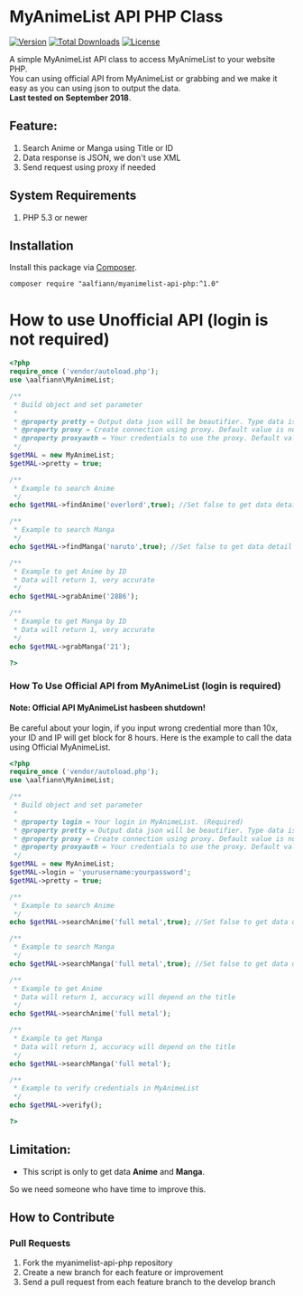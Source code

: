 MyAnimeList API PHP Class
=======
[![Version](https://img.shields.io/badge/stable-1.0.1-green.svg)](https://github.com/aalfiann/myanimelist-api-php)
[![Total Downloads](https://poser.pugx.org/aalfiann/myanimelist-api-php/downloads)](https://packagist.org/packages/aalfiann/myanimelist-api-php)
[![License](https://poser.pugx.org/aalfiann/myanimelist-api-php/license)](https://github.com/aalfiann/myanimelist-api-php/blob/HEAD/LICENSE.md)

A simple MyAnimeList API class to access MyAnimeList to your website PHP.<br>
You can using official API from MyAnimeList or grabbing and we make it easy as you can using json to output the data.<br>
**Last tested on September 2018**.

Feature:
---

1. Search Anime or Manga using Title or ID
2. Data response is JSON, we don't use XML
3. Send request using proxy if needed

System Requirements
---

1. PHP 5.3 or newer

## Installation

Install this package via [Composer](https://getcomposer.org/).
```
composer require "aalfiann/myanimelist-api-php:^1.0"
```


# How to use Unofficial API (login is not required)
```php
<?php
require_once ('vendor/autoload.php');
use \aalfiann\MyAnimeList;

/**
 * Build object and set parameter
 * 
 * @property pretty = Output data json will be beautifier. Type data is boolean, default value is false. 
 * @property proxy = Create connection using proxy. Default value is null.
 * @property proxyauth = Your credentials to use the proxy. Default value is null.
 */
$getMAL = new MyAnimeList;
$getMAL->pretty = true;

/**
 * Example to search Anime 
 */
echo $getMAL->findAnime('overlord',true); //Set false to get data detail directly.

/**
 * Example to search Manga
 */
echo $getMAL->findManga('naruto',true); //Set false to get data detail directly.

/**
 * Example to get Anime by ID
 * Data will return 1, very accurate
 */
echo $getMAL->grabAnime('2886');

/**
 * Example to get Manga by ID
 * Data will return 1, very accurate
 */
echo $getMAL->grabManga('21');

?>
```

### How To Use Official API from MyAnimeList (login is required)
#### Note: Official API MyAnimeList hasbeen shutdown!

Be careful about your login, if you input wrong credential more than 10x, your ID and IP will get block for 8 hours.
Here is the example to call the data using Official MyAnimeList.

```php
<?php
require_once ('vendor/autoload.php');
use \aalfiann\MyAnimeList;

/**
 * Build object and set parameter
 * 
 * @property login = Your login in MyAnimeList. (Required)
 * @property pretty = Output data json will be beautifier. Type data is boolean, default value is false. 
 * @property proxy = Create connection using proxy. Default value is null.
 * @property proxyauth = Your credentials to use the proxy. Default value is null.
 */
$getMAL = new MyAnimeList;
$getMAL->login = 'yourusername:yourpassword';
$getMAL->pretty = true;

/**
 * Example to search Anime
 */
echo $getMAL->searchAnime('full metal',true); //Set false to get data detail directly.

/**
 * Example to search Manga
 */
echo $getMAL->searchManga('full metal',true); //Set false to get data detail directly.

/**
 * Example to get Anime
 * Data will return 1, accuracy will depend on the title
 */
echo $getMAL->searchAnime('full metal');

/**
 * Example to get Manga
 * Data will return 1, accuracy will depend on the title
 */
echo $getMAL->searchManga('full metal');

/**
 * Example to verify credentials in MyAnimeList
 */
echo $getMAL->verify();

?>
```

Limitation:
---
- This script is only to get data **Anime** and **Manga**.

So we need someone who have time to improve this.


How to Contribute
---
### Pull Requests

1. Fork the myanimelist-api-php repository
2. Create a new branch for each feature or improvement
3. Send a pull request from each feature branch to the develop branch